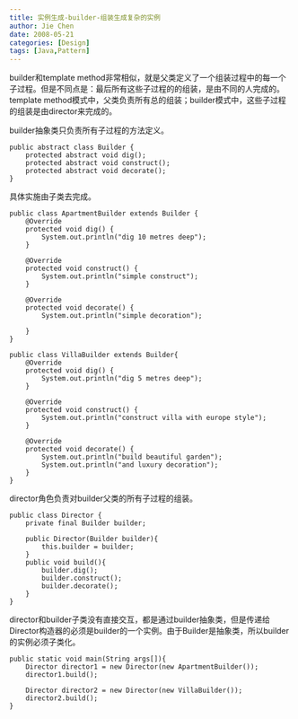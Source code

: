 ```yaml
---
title: 实例生成-builder-组装生成复杂的实例
author: Jie Chen
date: 2008-05-21
categories: [Design]
tags: [Java,Pattern]
---
```


builder和template method非常相似，就是父类定义了一个组装过程中的每一个子过程。但是不同点是：最后所有这些子过程的的组装，是由不同的人完成的。template method模式中，父类负责所有总的组装；builder模式中，这些子过程的组装是由director来完成的。

builder抽象类只负责所有子过程的方法定义。

~~~
public abstract class Builder {
    protected abstract void dig();
    protected abstract void construct();
    protected abstract void decorate();
}
~~~

具体实施由子类去完成。

~~~
public class ApartmentBuilder extends Builder {
    @Override
    protected void dig() {
        System.out.println("dig 10 metres deep");
    }

    @Override
    protected void construct() {
        System.out.println("simple construct");
    }

    @Override
    protected void decorate() {
        System.out.println("simple decoration");

    }
}
~~~

~~~
public class VillaBuilder extends Builder{
    @Override
    protected void dig() {
        System.out.println("dig 5 metres deep");
    }

    @Override
    protected void construct() {
        System.out.println("construct villa with europe style");
    }

    @Override
    protected void decorate() {
        System.out.println("build beautiful garden");
        System.out.println("and luxury decoration");
    }
}
~~~

director角色负责对builder父类的所有子过程的组装。

~~~
public class Director {
    private final Builder builder;

    public Director(Builder builder){
        this.builder = builder;
    }
    public void build(){
        builder.dig();
        builder.construct();
        builder.decorate();
    }
}
~~~

director和builder子类没有直接交互，都是通过builder抽象类，但是传递给Director构造器的必须是builder的一个实例。由于Builder是抽象类，所以builder的实例必须子类化。

~~~
public static void main(String args[]){
	Director director1 = new Director(new ApartmentBuilder());
	director1.build();

	Director director2 = new Director(new VillaBuilder());
	director2.build();
}
~~~
